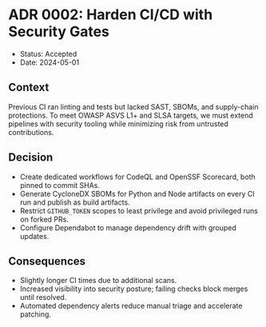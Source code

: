 # ADR 0002: Harden CI/CD with Security Gates

- Status: Accepted
- Date: 2024-05-01

## Context

Previous CI ran linting and tests but lacked SAST, SBOMs, and supply-chain protections. To meet OWASP ASVS L1+ and SLSA targets, we must extend pipelines with security tooling while minimizing risk from untrusted contributions.

## Decision

- Create dedicated workflows for CodeQL and OpenSSF Scorecard, both pinned to commit SHAs.
- Generate CycloneDX SBOMs for Python and Node artifacts on every CI run and publish as build artifacts.
- Restrict `GITHUB_TOKEN` scopes to least privilege and avoid privileged runs on forked PRs.
- Configure Dependabot to manage dependency drift with grouped updates.

## Consequences

- Slightly longer CI times due to additional scans.
- Increased visibility into security posture; failing checks block merges until resolved.
- Automated dependency alerts reduce manual triage and accelerate patching.
